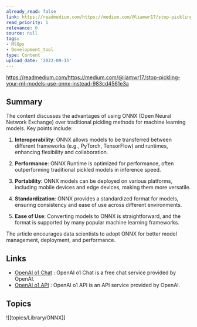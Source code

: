 ```yaml
---
already_read: false
link: https://readmedium.com/https://medium.com/@liamwr17/stop-pickling-your-ml-models-use-onnx-instead-983cd4561e3a
read_priority: 1
relevance: 0
source: null
tags:
- MlOps
- Development_tool
type: Content
upload_date: '2022-09-15'
---
```


https://readmedium.com/https://medium.com/@liamwr17/stop-pickling-your-ml-models-use-onnx-instead-983cd4561e3a
## Summary

The content discusses the advantages of using ONNX (Open Neural Network Exchange) over traditional pickling methods for machine learning models. Key points include:

1. **Interoperability**: ONNX allows models to be transferred between different frameworks (e.g., PyTorch, TensorFlow) and runtimes, enhancing flexibility and collaboration.

2. **Performance**: ONNX Runtime is optimized for performance, often outperforming traditional pickled models in inference speed.

3. **Portability**: ONNX models can be deployed on various platforms, including mobile devices and edge devices, making them more versatile.

4. **Standardization**: ONNX provides a standardized format for models, ensuring consistency and ease of use across different environments.

5. **Ease of Use**: Converting models to ONNX is straightforward, and the format is supported by many popular machine learning frameworks.

The article encourages data scientists to adopt ONNX for better model management, deployment, and performance.
## Links

- [OpenAI o1 Chat](https://openai01.net/) : OpenAI o1 Chat is a free chat service provided by OpenAI.
- [OpenAI o1 API](https://openaio1api.com/) : OpenAI o1 API is an API service provided by OpenAI.

## Topics

![[topics/Library/ONNX]]